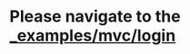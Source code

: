 # Please navigate to the [_examples/mvc/login](https://github.com/nooberfsh/iris/tree/master/_examples/mvc/login)